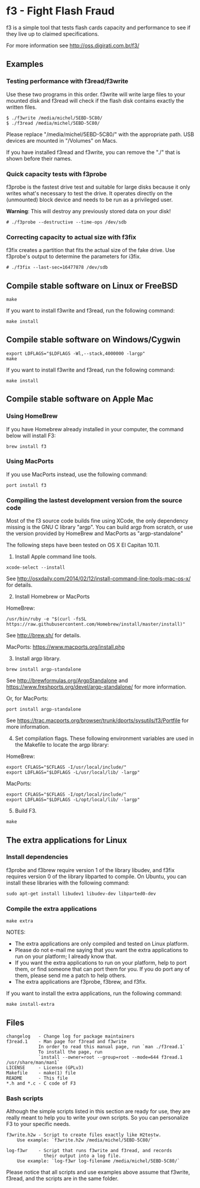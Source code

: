 # f3 - Fight Flash Fraud

f3 is a simple tool that tests flash cards capacity and performance to see if they live up to claimed specifications.

For more information see http://oss.digirati.com.br/f3/

## Examples

### Testing performance with f3read/f3write

Use these two programs in this order. f3write will write large files to your mounted disk and f3read will check if the flash disk contains exactly the written files.

```
$ ./f3write /media/michel/5EBD-5C80/
$ ./f3read /media/michel/5EBD-5C80/
```

Please replace "/media/michel/5EBD-5C80/" with the appropriate path.
USB devices are mounted in "/Volumes" on Macs.

If you have installed f3read and f3write, you can remove the "./"
that is shown before their names.

### Quick capacity tests with f3probe

f3probe is the fastest drive test and suitable for large disks because it only writes what's necessary to test the drive. It operates directly on the (unmounted) block device and needs to be run as a privileged user.

**Warning**: This will destroy any previously stored data on your disk!

```
# ./f3probe --destructive --time-ops /dev/sdb
```

### Correcting capacity to actual size with f3fix
f3fix creates a partition that fits the actual size of the fake drive. Use f3probe's output to determine the parameters for i3fix.
```
# ./f3fix --last-sec=16477878 /dev/sdb
```

## Compile stable software on Linux or FreeBSD

```
make
```
If you want to install f3write and f3read, run the following command:

```
make install
```


## Compile stable software on Windows/Cygwin

```
export LDFLAGS="$LDFLAGS -Wl,--stack,4000000 -largp"
make
```
If you want to install f3write and f3read, run the following command:

```
make install
```


## Compile stable software on Apple Mac

### Using HomeBrew
If you have Homebrew already installed in your computer,
the command below will install F3:
```
brew install f3
```

### Using MacPorts
If you use MacPorts instead, use the following command:
```
port install f3
```


### Compiling the lastest development version from the source code

Most of the f3 source code builds fine using XCode, the only dependency missing
is the GNU C library "argp". You can build argp from scratch, or use the version
provided by HomeBrew and MacPorts as "argp-standalone"

The following steps have been tested on OS X El Capitan 10.11.

1) Install Apple command line tools.
```
xcode-select --install
```

See http://osxdaily.com/2014/02/12/install-command-line-tools-mac-os-x/
for details.

2) Install Homebrew or MacPorts

HomeBrew:
```
/usr/bin/ruby -e "$(curl -fsSL https://raw.githubusercontent.com/Homebrew/install/master/install)"
```
See http://brew.sh/ for details.

MacPorts: https://www.macports.org/install.php


3) Install argp library.
```
brew install argp-standalone
```
See http://brewformulas.org/ArgpStandalone and
https://www.freshports.org/devel/argp-standalone/ for more information.

Or, for MacPorts:
```
port install argp-standalone
```
See https://trac.macports.org/browser/trunk/dports/sysutils/f3/Portfile for more information.

4) Set compilation flags.
These following environment variables are used in the Makefile to locate
the argp library:

HomeBrew:
```
export CFLAGS="$CFLAGS -I/usr/local/include/"
export LDFLAGS="$LDFLAGS -L/usr/local/lib/ -largp"
```
MacPorts:
```
export CFLAGS="$CFLAGS -I/opt/local/include/"
export LDFLAGS="$LDFLAGS -L/opt/local/lib/ -largp"
```

5) Build F3.
```
make
```


## The extra applications for Linux

### Install dependencies

f3probe and f3brew require version 1 of the library libudev, and
f3fix requires version 0 of the library libparted to compile.
On Ubuntu, you can install these libraries with the following command:
```
sudo apt-get install libudev1 libudev-dev libparted0-dev
```

### Compile the extra applications

```
make extra
```

NOTES:
   - The extra applications are only compiled and tested on Linux platform.
   - Please do not e-mail me saying that you want the extra applications
     to run on your platform; I already know that.
   - If you want the extra applications to run on your platform,
     help to port them, or find someone that can port them for you.
     If you do port any of them, please send me a patch to help others.
   - The extra applications are f3probe, f3brew, and f3fix.

If you want to install the extra applications, run the following command:

```
make install-extra
```

## Files

    changelog   - Change log for package maintainers
    f3read.1    - Man page for f3read and f3write
                In order to read this manual page, run `man ./f3read.1`
                To install the page, run
                `install --owner=root --group=root --mode=644 f3read.1 /usr/share/man/man1`
    LICENSE     - License (GPLv3)
    Makefile    - make(1) file
    README      - This file
    *.h and *.c - C code of F3

### Bash scripts

Although the simple scripts listed in this section are ready for use,
they are really meant to help you to write your own scripts.
So you can personalize F3 to your specific needs.

    f3write.h2w - Script to create files exactly like H2testw.
        Use example: `f3write.h2w /media/michel/5EBD-5C80/`

    log-f3wr    - Script that runs f3write and f3read, and records
                  their output into a log file.
        Use example: `log-f3wr log-filename /media/michel/5EBD-5C80/`

Please notice that all scripts and use examples above assume that
f3write, f3read, and the scripts are in the same folder.
